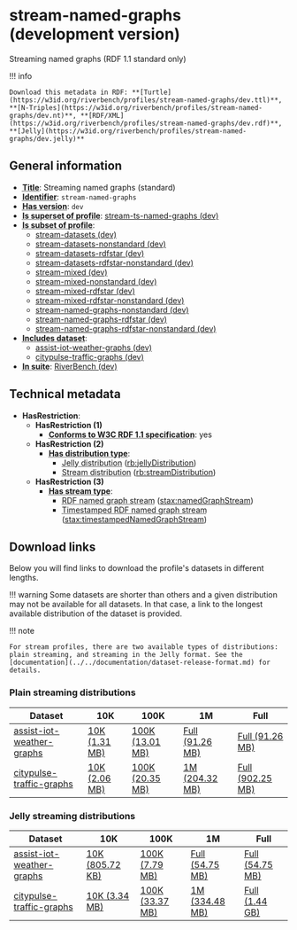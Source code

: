 # stream-named-graphs (development version)

Streaming named graphs (RDF 1.1 standard only)

!!! info

    Download this metadata in RDF: **[Turtle](https://w3id.org/riverbench/profiles/stream-named-graphs/dev.ttl)**, **[N-Triples](https://w3id.org/riverbench/profiles/stream-named-graphs/dev.nt)**, **[RDF/XML](https://w3id.org/riverbench/profiles/stream-named-graphs/dev.rdf)**, **[Jelly](https://w3id.org/riverbench/profiles/stream-named-graphs/dev.jelly)**



## General information

- **<abbr title="A name given to the resource.">Title</abbr>**: Streaming named graphs (standard)
- **<abbr title="An unambiguous reference to the resource within a given context.">Identifier</abbr>**: `stream-named-graphs`
- **<abbr title="Version tag of an artifact">Has version</abbr>**: `dev`
- **<abbr title="Indicates that this profile contains all datasets of the other profile">Is superset of profile</abbr>**: [stream-ts-named-graphs (dev)](https://w3id.org/riverbench/profiles/stream-ts-named-graphs/dev)
- **<abbr title="Indicates that this profile's datasets are all in the other profile">Is subset of profile</abbr>**: 
    - [stream-datasets (dev)](https://w3id.org/riverbench/profiles/stream-datasets/dev)
    - [stream-datasets-nonstandard (dev)](https://w3id.org/riverbench/profiles/stream-datasets-nonstandard/dev)
    - [stream-datasets-rdfstar (dev)](https://w3id.org/riverbench/profiles/stream-datasets-rdfstar/dev)
    - [stream-datasets-rdfstar-nonstandard (dev)](https://w3id.org/riverbench/profiles/stream-datasets-rdfstar-nonstandard/dev)
    - [stream-mixed (dev)](https://w3id.org/riverbench/profiles/stream-mixed/dev)
    - [stream-mixed-nonstandard (dev)](https://w3id.org/riverbench/profiles/stream-mixed-nonstandard/dev)
    - [stream-mixed-rdfstar (dev)](https://w3id.org/riverbench/profiles/stream-mixed-rdfstar/dev)
    - [stream-mixed-rdfstar-nonstandard (dev)](https://w3id.org/riverbench/profiles/stream-mixed-rdfstar-nonstandard/dev)
    - [stream-named-graphs-nonstandard (dev)](https://w3id.org/riverbench/profiles/stream-named-graphs-nonstandard/dev)
    - [stream-named-graphs-rdfstar (dev)](https://w3id.org/riverbench/profiles/stream-named-graphs-rdfstar/dev)
    - [stream-named-graphs-rdfstar-nonstandard (dev)](https://w3id.org/riverbench/profiles/stream-named-graphs-rdfstar-nonstandard/dev)
- **<abbr title="Indicates which datasets are included in the profile">Includes dataset</abbr>**: 
    - [assist-iot-weather-graphs (dev)](https://w3id.org/riverbench/datasets/assist-iot-weather-graphs/dev)
    - [citypulse-traffic-graphs (dev)](https://w3id.org/riverbench/datasets/citypulse-traffic-graphs/dev)
- **<abbr title="Indicates the benchmark suite to which a dataset or profile belongs">In suite</abbr>**: [RiverBench (dev)](https://w3id.org/riverbench/)

## Technical metadata

- **HasRestriction**: 
    - **HasRestriction (1)**    
        - **<abbr title="Whether the dataset is RDF 1.1-compliant, i.e., does not use any non-standard features, like generalized triples.">Conforms to W3C RDF 1.1 specification</abbr>**: yes
    - **HasRestriction (2)**    
        - **<abbr title="Indicates the type of RiverBench dataset distribution">Has distribution type</abbr>**:     
            - <abbr title="A streaming distribution in the Jelly binary format.">Jelly distribution</abbr> ([rb:jellyDistribution](https://w3id.org/riverbench/schema/metadata#jellyDistribution))
            - <abbr title="The dataset is distributed as a stream of RDF datasets or RDF graphs (grouped RDF stream in RDF-STaX).">Stream distribution</abbr> ([rb:streamDistribution](https://w3id.org/riverbench/schema/metadata#streamDistribution))
    - **HasRestriction (3)**    
        - **<abbr title="For an RDF stream type usage, this property indicates which stream type is used.">Has stream type</abbr>**:     
            - <abbr title="An RDF named graph stream is an RDF dataset stream in which every element has exactly one named RDF graph pair <n, G>, where G is an RDF graph, and n is the graph node. Apart from graph G, the dataset may contain any number of triples in the default graph.">RDF named graph stream</abbr> ([stax:namedGraphStream](https://w3id.org/stax/ontology#namedGraphStream))
            - <abbr title="A timestamped named graph is an RDF dataset in which: (1) there is exactly one named RDF graph pair <n, G>, where G is an RDF graph, and n is the graph node; (2) the default graph includes a timestamp triple <n, p, t>, where p is a timestamp predicate that relates t, called the timestamp, and the graph G.  A timestamped RDF named graph stream is an RDF named graph stream in which every element is a timestamped named graph. The elements that share the same timestamp predicate p are ordered by the partial order associated with p.">Timestamped RDF named graph stream</abbr> ([stax:timestampedNamedGraphStream](https://w3id.org/stax/ontology#timestampedNamedGraphStream))


## Download links

Below you will find links to download the profile's datasets in different lengths.

!!! warning
    Some datasets are shorter than others and a given distribution may not be available for all datasets.
    In that case, a link to the longest available distribution of the dataset is provided.

!!! note

    For stream profiles, there are two available types of distributions: plain streaming, and streaming in the Jelly format. See the [documentation](../../documentation/dataset-release-format.md) for details.

### Plain streaming distributions

Dataset | 10K | 100K | 1M | Full
--- | --- | --- | --- | ---
[assist-iot-weather-graphs](https://w3id.org/riverbench/datasets/assist-iot-weather-graphs/dev) | [10K (1.31 MB)](https://w3id.org/riverbench/datasets/assist-iot-weather-graphs/dev/files/stream_10K.tar.gz) | [100K (13.01 MB)](https://w3id.org/riverbench/datasets/assist-iot-weather-graphs/dev/files/stream_100K.tar.gz) | [Full (91.26 MB)](https://w3id.org/riverbench/datasets/assist-iot-weather-graphs/dev/files/stream_full.tar.gz) | [Full (91.26 MB)](https://w3id.org/riverbench/datasets/assist-iot-weather-graphs/dev/files/stream_full.tar.gz)
[citypulse-traffic-graphs](https://w3id.org/riverbench/datasets/citypulse-traffic-graphs/dev) | [10K (2.06 MB)](https://w3id.org/riverbench/datasets/citypulse-traffic-graphs/dev/files/stream_10K.tar.gz) | [100K (20.35 MB)](https://w3id.org/riverbench/datasets/citypulse-traffic-graphs/dev/files/stream_100K.tar.gz) | [1M (204.32 MB)](https://w3id.org/riverbench/datasets/citypulse-traffic-graphs/dev/files/stream_1M.tar.gz) | [Full (902.25 MB)](https://w3id.org/riverbench/datasets/citypulse-traffic-graphs/dev/files/stream_full.tar.gz)

### Jelly streaming distributions

Dataset | 10K | 100K | 1M | Full
--- | --- | --- | --- | ---
[assist-iot-weather-graphs](https://w3id.org/riverbench/datasets/assist-iot-weather-graphs/dev) | [10K (805.72 KB)](https://w3id.org/riverbench/datasets/assist-iot-weather-graphs/dev/files/jelly_10K.jelly.gz) | [100K (7.79 MB)](https://w3id.org/riverbench/datasets/assist-iot-weather-graphs/dev/files/jelly_100K.jelly.gz) | [Full (54.75 MB)](https://w3id.org/riverbench/datasets/assist-iot-weather-graphs/dev/files/jelly_full.jelly.gz) | [Full (54.75 MB)](https://w3id.org/riverbench/datasets/assist-iot-weather-graphs/dev/files/jelly_full.jelly.gz)
[citypulse-traffic-graphs](https://w3id.org/riverbench/datasets/citypulse-traffic-graphs/dev) | [10K (3.34 MB)](https://w3id.org/riverbench/datasets/citypulse-traffic-graphs/dev/files/jelly_10K.jelly.gz) | [100K (33.37 MB)](https://w3id.org/riverbench/datasets/citypulse-traffic-graphs/dev/files/jelly_100K.jelly.gz) | [1M (334.48 MB)](https://w3id.org/riverbench/datasets/citypulse-traffic-graphs/dev/files/jelly_1M.jelly.gz) | [Full (1.44 GB)](https://w3id.org/riverbench/datasets/citypulse-traffic-graphs/dev/files/jelly_full.jelly.gz)